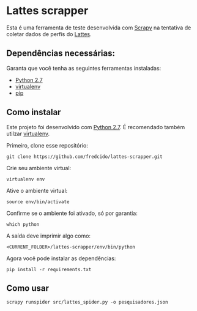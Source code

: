 # Lattes scrapper

Esta é uma ferramenta de teste desenvolvida com [Scrapy](https://scrapy.org/) na tentativa de coletar dados de perfis do [Lattes](http://lattes.cnpq.br/).

## Dependências necessárias:

Garanta que você tenha as seguintes ferramentas instaladas:
* [Python 2.7](https://www.python.org/)
* [virtualenv](https://virtualenv.pypa.io/en/latest/)
* [pip](https://pypi.org/project/pip/)

## Como instalar

Este projeto foi desenvolvido com [Python 2.7](https://www.python.org/). É recomendado também utilzar [virtualenv](https://virtualenv.pypa.io/en/latest/).

Primeiro, clone esse repositório:

```
git clone https://github.com/fredcido/lattes-scrapper.git
```

Crie seu ambiente virtual:

```
virtualenv env
```

Ative o ambiente virtual:

```
source env/bin/activate
```

Confirme se o ambiente foi ativado, só por garantia:

```
which python
```

A saída deve imprimir algo como:

```
<CURRENT_FOLDER>/lattes-scrapper/env/bin/python
```

Agora você pode instalar as dependências:

```
pip install -r requirements.txt
```

## Como usar

```
scrapy runspider src/lattes_spider.py -o pesquisadores.json
```